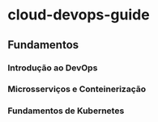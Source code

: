 # cloud-devops-guide

## Fundamentos
### Introdução ao DevOps
### Microsserviços e Conteinerização
### Fundamentos de Kubernetes

